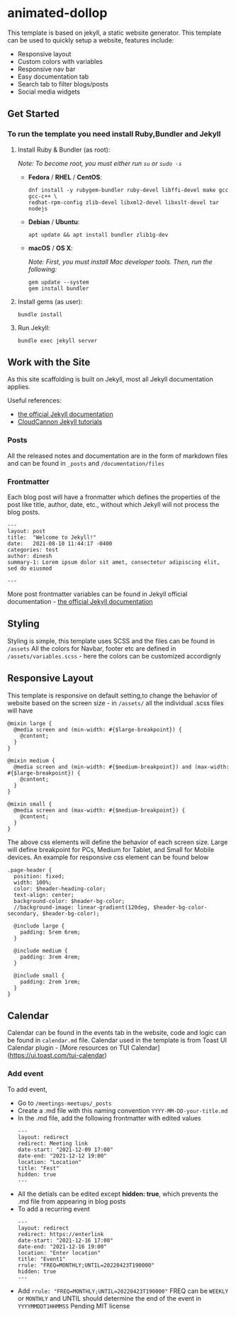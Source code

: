 # animated-dollop

This template is based on jekyll, a static website generator. This template can be used to quickly setup a website, features include:

- Responsive layout
- Custom colors with variables 
- Responsive nav bar
- Easy documentation tab
- Search tab to filter blogs/posts
- Social media widgets

## Get Started 

### To run the template you need install Ruby,Bundler and Jekyll

1. Install Ruby & Bundler (as root):

   _Note: To become root, you must either run `su` or `sudo -s`_

   * **Fedora** / **RHEL** / **CentOS**:
     ```
     dnf install -y rubygem-bundler ruby-devel libffi-devel make gcc gcc-c++ \
     redhat-rpm-config zlib-devel libxml2-devel libxslt-devel tar nodejs
     ```
  
   * **Debian** / **Ubuntu**:
     ```
     apt update && apt install bundler zlib1g-dev
     ```

   * **macOS** / **OS X**:
   
     _Note: First, you must install Mac developer tools. Then, run the following:_
     
     ```
     gem update --system
     gem install bundler
     ```

2. Install gems (as user):
   ```
   bundle install
   ```

3. Run Jekyll:
   ```
   bundle exec jekyll server
   ```
## Work with the Site

As this site scaffolding is built on Jekyll, most all Jekyll documentation applies.

Useful references:
- [the official Jekyll documentation](http://jekyllrb.com/docs/home/)
- [CloudCannon Jekyll tutorials](https://learn.cloudcannon.com/)

### Posts

All the released notes and documentation are in the form of markdown files and can be found in `_posts` and `/documentation/files`

### Frontmatter

Each blog post will have a fronmatter which defines the properties of the post like title, author, date, etc., without which Jekyll will not process the blog posts.
```
---
layout: post
title:  "Welcome to Jekyll!"
date:   2021-08-10 11:44:17 -0400
categories: test 
author: dinesh
summary-1: Lorem ipsum dolor sit amet, consectetur adipiscing elit, sed do eiusmod

---
```
More post frontmatter variables can be found in Jekyll official documentation - [the official Jekyll documentation](http://jekyllrb.com/docs/home/)
   
   
## Styling

Styling is simple, this template uses SCSS and the files can be found in `/assets`
All the colors for Navbar, footer etc are defined in `/assets/variables.scss` - here the colors can be customized accordignly 

## Responsive Layout

This template is responsive on default setting,to change the behavior of website based on the screen size - in `/assets/` all the individual .scss files will have 
```
@mixin large {
  @media screen and (min-width: #{$large-breakpoint}) {
    @content;
  }
}

@mixin medium {
  @media screen and (min-width: #{$medium-breakpoint}) and (max-width: #{$large-breakpoint}) {
    @content;
  }
}

@mixin small {
  @media screen and (max-width: #{$medium-breakpoint}) {
    @content;
  }
}
```
The above css elements will define the behavior of each screen size. Large will define breakpoint for PCs, Medium for Tablet, and Small for Mobile devices.
An example for responsive css element can be found below 
```
.page-header {
  position: fixed;
  width: 100%;
  color: $header-heading-color;
  text-align: center;
  background-color: $header-bg-color;
  //background-image: linear-gradient(120deg, $header-bg-color-secondary, $header-bg-color);

  @include large {
    padding: 5rem 6rem;
  }

  @include medium {
    padding: 3rem 4rem;
  }

  @include small {
    padding: 2rem 1rem;
  }
}
```
## Calendar 

Calendar can be found in the events tab in the website, code and logic can be found in `calendar.md` file. 
Calendar used in the template is from Toast UI Calendar plugin - [More resources on TUI Calendar] (https://ui.toast.com/tui-calendar)

### Add event 

To add event, 
- Go to `/meetings-meetups/_posts`
- Create a .md file with this naming convention `YYYY-MM-DD-your-title.md`
- In the .md file, add the following frontmatter with edited values
   ```
   ---
   layout: redirect
   redirect: Meeting link
   date-start: "2021-12-09 17:00"
   date-end: "2021-12-12 19:00"
   location: "Location"
   title: "Fest"
   hidden: true
   ---
   ```
- All the detials can be edited except **hidden: true**, which prevents the .md file from appearing in blog posts  
- To add a recurring event
  ```
  ---
  layout: redirect
  redirect: https://enterlink
  date-start: "2021-12-16 17:00"
  date-end: "2021-12-16 19:00"
  location: "Enter location"
  title: "Event1"
  rrule: "FREQ=MONTHLY;UNTIL=20220423T190000"
  hidden: true
  ---
  ```
- Add `rrule: "FREQ=MONTHLY;UNTIL=20220423T190000"`  FREQ can be `WEEKLY` or `MONTHLY` and UNTIL should determine the end of the event in `YYYYMMDDT1HHMMSS`
Pending MIT license 
